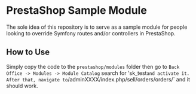 # PrestaShop Sample Module

The sole idea of this repository is to serve as a sample module for people looking to override Symfony routes and/or controllers in PrestaShop.

## How to Use

Simply copy the code to the `prestashop/modules` folder then go to `Back Office -> Modules -> Module Catalog` search for 'sk_test` and activate it. After that, navigate to `/adminXXXX/index.php/sell/orders/orders/` and it should work.
